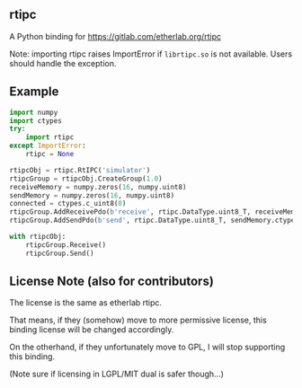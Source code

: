 ## rtipc

A Python binding for https://gitlab.com/etherlab.org/rtipc

Note: importing rtipc raises ImportError if `librtipc.so` is not available. Users should handle the exception.

## Example

```py
import numpy
import ctypes
try:
    import rtipc
except ImportError:
    rtipc = None

rtipcObj = rtipc.RtIPC('simulator')
rtipcGroup = rtipcObj.CreateGroup(1.0)
receiveMemory = numpy.zeros(16, numpy.uint8)
sendMemory = numpy.zeros(16, numpy.uint8)
connected = ctypes.c_uint8(0)
rtipcGroup.AddReceivePdo(b'receive', rtipc.DataType.uint8_T, receiveMemory.ctypes.data_as(ctypes.POINTER(ctypes.c_uint8)), 16, ctypes.byref(connected))
rtipcGroup.AddSendPdo(b'send', rtipc.DataType.uint8_T, sendMemory.ctypes.data_as(ctypes.POINTER(ctypes.c_uint8)), 16)

with rtipcObj:
    rtipcGroup.Receive()
    rtipcGroup.Send()
```

## License Note (also for contributors)

The license is the same as etherlab rtipc.

That means, if they (somehow) move to more permissive license, this binding license will be changed accordingly.

On the otherhand, if they unfortunately move to GPL, I will stop supporting this binding.

(Note sure if licensing in LGPL/MIT dual is safer though...)
